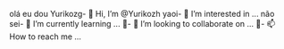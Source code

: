 olá eu dou Yurikozg- 👋 Hi, I’m @Yurikozh
yaoi- 👀 I’m interested in ...
não sei- 🌱 I’m currently learning ...
🤷- 💞️ I’m looking to collaborate on ...
🤷- 📫 How to reach me ...

<!---
Yurikozh/Yurikozh is a ✨ special ✨ repository because its `README.md` (this file) appears on your GitHub profile.
You can click the Preview link to take a look at your changes.
--->
